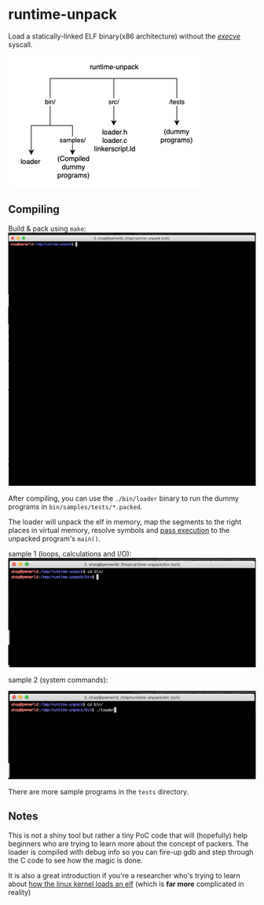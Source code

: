 # runtime-unpack
Load a statically-linked ELF binary(x86 architecture) without the [*execve*](https://man7.org/linux/man-pages/man2/execve.2.html) syscall.

![directory_structure](./screenshots/dir_struct.png)

## Compiling

Build & pack using ``make``:
![build](./screenshots/build.gif)

After compiling, you can use the ``./bin/loader`` binary to run the dummy programs in ``bin/samples/tests/*.packed``. 

The loader will unpack the elf in memory, map the segments to the right places in virtual memory, resolve symbols and [pass execution](./src/loader.c#L180) to the unpacked program's ``main()``.

sample 1 (loops, calculations and I/O):
![run_sample_1](./screenshots/run1.gif)


sample 2 (system commands): 

![run_sample_2](./screenshots/run2.gif)

There are more sample programs in the ``tests`` directory. 

## Notes

This is not a shiny tool but rather a tiny PoC code that will (hopefully) help beginners who are trying to learn more about the concept of packers. The loader is compiled with debug info so you can fire-up gdb and step through the C code to see how the magic is done. 

It is also a great introduction if you're a researcher who's trying to learn about [how the linux kernel loads an elf](https://elixir.bootlin.com/linux/v4.8/source/fs/binfmt_elf.c#L668) (which is **far more** complicated in reality)
